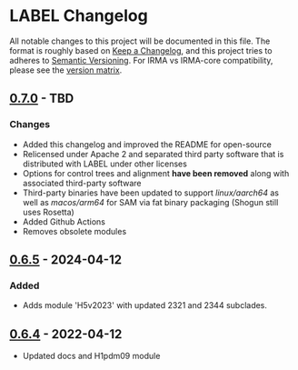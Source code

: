 # LABEL Changelog

All notable changes to this project will be documented in this file. The format is roughly based on [Keep a Changelog], and this project tries to adheres to [Semantic Versioning]. For IRMA vs IRMA-core compatibility, please see the [version matrix](VERSION_MATRIX.md).

## [0.7.0] - TBD

### Changes

- Added this changelog and improved the README for open-source
- Relicensed under Apache 2 and separated third party software that is distributed with LABEL under other licenses
- Options for control trees and alignment **have been removed** along with associated third-party software
- Third-party binaries have been updated to support *linux/aarch64* as well as *macos/arm64* for SAM via fat binary packaging (Shogun still uses Rosetta)
- Added Github Actions
- Removes obsolete modules

## [0.6.5] - 2024-04-12

### Added

- Adds module 'H5v2023' with updated 2321 and 2344 subclades.

## [0.6.4] - 2022-04-12

- Updated docs and H1pdm09 module

<!-- Versions -->

[0.7.0]: https://github.com/CDCgov/label/compare/v0.6.5...v0.7.0
[0.6.5]: https://github.com/CDCgov/label/compare/v0.6.4...v0.6.5
[0.6.4]: https://github.com/CDCgov/label/compare/v0.6.3...v0.6.4

<!-- Links -->
[keep a changelog]: https://keepachangelog.com/en/1.0.0/
[semantic versioning]: https://semver.org/spec/v2.0.0.html

